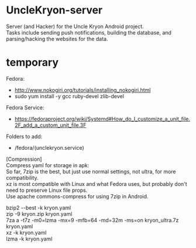 # UncleKryon-server
Server (and Hacker) for the Uncle Kryon Android project.  
Tasks include sending push notifications, building the database, and parsing/hacking the websites for the data.

# temporary
Fedora:
- http://www.nokogiri.org/tutorials/installing_nokogiri.html
- sudo yum install -y gcc ruby-devel zlib-devel

Fedora Service:
- https://fedoraproject.org/wiki/Systemd#How_do_I_customize_a_unit_file.2F_add_a_custom_unit_file.3F

Folders to add:
- /fedora/(unclekryon.service)

[Compression]  
Compress yaml for storage in apk:  
So far, 7zip is the best, but just use normal settings, not ultra, for more compatibility.  
xz is most compatible with Linux and what Fedora uses, but probably don't need to preserve Linux file props.  
Use apache commons-compress for using 7zip in Android.

bzip2 --best -k kryon.yaml  
zip -9 kryon.zip kryon.yaml  
7za a -t7z -m0=lzma -mx=9 -mfb=64 -md=32m -ms=on kryon_ultra.7z kryon.yaml  
xz -k kryon.yaml  
lzma -k kryon.yaml  
